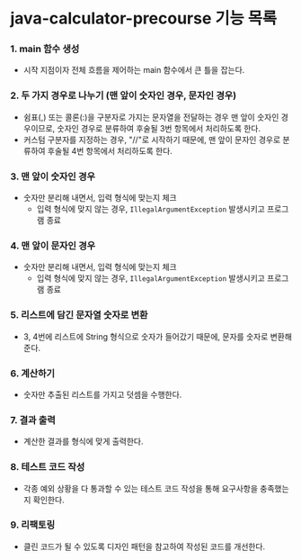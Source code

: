 # java-calculator-precourse 기능 목록

### 1. main 함수 생성
- 시작 지점이자 전체 흐름을 제어하는 main 함수에서 큰 틀을 잡는다.

### 2. 두 가지 경우로 나누기 (맨 앞이 숫자인 경우, 문자인 경우)
- 쉼표(,) 또는 콜론(:)을 구분자로 가지는 문자열을 전달하는 경우 맨 앞이 숫자인 경우이므로, 숫자인 경우로 분류하여 후술될 3번 항목에서 처리하도록 한다.
- 커스텀 구분자를 지정하는 경우, "//"로 시작하기 때문에, 맨 앞이 문자인 경우로 분류하여 후술될 4번 항목에서 처리하도록 한다.

### 3. 맨 앞이 숫자인 경우
- 숫자만 분리해 내면서, 입력 형식에 맞는지 체크
    - 입력 형식에 맞지 않는 경우, `IllegalArgumentException` 발생시키고 프로그램 종료

### 4. 맨 앞이 문자인 경우
- 숫자만 분리해 내면서, 입력 형식에 맞는지 체크
    - 입력 형식에 맞지 않는 경우, `IllegalArgumentException` 발생시키고 프로그램 종료

### 5. 리스트에 담긴 문자열 숫자로 변환
- 3, 4번에 리스트에 String 형식으로 숫자가 들어갔기 때문에, 문자를 숫자로 변환해준다.

### 6. 계산하기
- 숫자만 추출된 리스트를 가지고 덧셈을 수행한다.

### 7. 결과 출력
- 계산한 결과를 형식에 맞게 출력한다.

### 8. 테스트 코드 작성
- 각종 예외 상황을 다 통과할 수 있는 테스트 코드 작성을 통해 요구사항을 충족했는지 확인한다.

### 9. 리팩토링
- 클린 코드가 될 수 있도록 디자인 패턴을 참고하여 작성된 코드를 개선한다.
